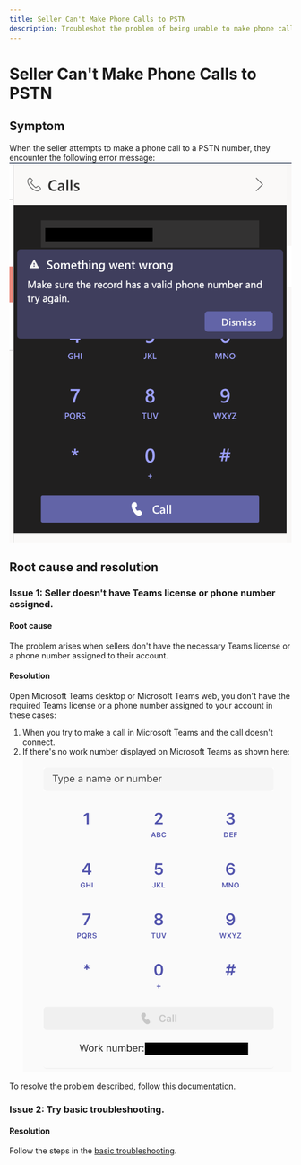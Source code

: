 ```yaml
---
title: Seller Can't Make Phone Calls to PSTN
description: Troubleshot the problem of being unable to make phone calls to PSTN
---
```


# Seller Can't Make Phone Calls to PSTN

## Symptom
When the seller attempts to make a phone call to a PSTN number, they encounter the following error message:  
![No phone number assigned error](media/cannot-make-phone-calls-to-pstn/no-phone-number-assigned-error.png)

## Root cause and resolution
### Issue 1: Seller doesn't have Teams license or phone number assigned.

#### Root cause
The problem arises when sellers don't have the necessary Teams license or a phone number assigned to their account.

#### Resolution
Open Microsoft Teams desktop or Microsoft Teams web, you don't have the required Teams license or a phone number assigned to your account in these cases:
1. When you try to make a call in Microsoft Teams and the call doesn't connect.
2. If there's no work number displayed on Microsoft Teams as shown here:
   ![Check teams number](media/cannot-make-phone-calls-to-pstn/check-teams-number.png)

To resolve the problem described, follow this [documentation](https://learn.microsoft.com/microsoftteams/assign-change-or-remove-a-phone-number-for-a-user).

### Issue 2: Try basic troubleshooting.

#### Resolution
Follow the steps in the [basic troubleshooting](dialer-basic-troubleshooting.md).